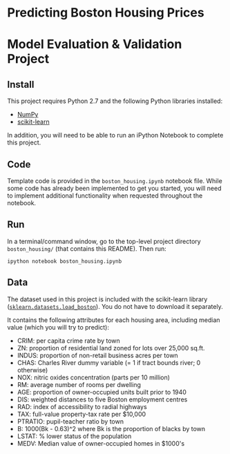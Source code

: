 
# Predicting Boston Housing Prices
# Model Evaluation & Validation Project

## Install

This project requires Python 2.7 and the following Python libraries installed:

- [NumPy](http://www.numpy.org/)
- [scikit-learn](http://scikit-learn.org/stable/)

In addition, you will need to be able to run an iPython Notebook to complete this project.

## Code

Template code is provided in the `boston_housing.ipynb` notebook file. While some code has already been implemented to get you started, you will need to implement additional functionality when requested throughout the notebook.

## Run

In a terminal/command window, go to the top-level project directory `boston_housing/` (that contains this README). Then run:

```ipython notebook boston_housing.ipynb```

## Data

The dataset used in this project is included with the scikit-learn library ([`sklearn.datasets.load_boston`](http://scikit-learn.org/stable/modules/generated/sklearn.datasets.load_boston.html#sklearn.datasets.load_boston)). You do not have to download it separately.

It contains the following attributes for each housing area, including median value (which you will try to predict):

- CRIM: per capita crime rate by town
- ZN: proportion of residential land zoned for lots over 25,000 sq.ft.
- INDUS: proportion of non-retail business acres per town
- CHAS: Charles River dummy variable (= 1 if tract bounds river; 0 otherwise)
- NOX: nitric oxides concentration (parts per 10 million)
- RM: average number of rooms per dwelling
- AGE: proportion of owner-occupied units built prior to 1940
- DIS: weighted distances to five Boston employment centres
- RAD: index of accessibility to radial highways
- TAX: full-value property-tax rate per $10,000
- PTRATIO: pupil-teacher ratio by town
- B: 1000(Bk - 0.63)^2 where Bk is the proportion of blacks by town
- LSTAT: % lower status of the population
- MEDV: Median value of owner-occupied homes in $1000's
